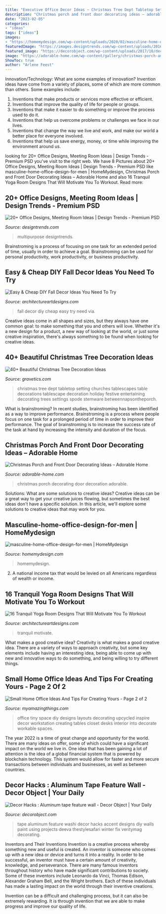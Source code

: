 ```yaml
---
title: "Executive Office Decor Ideas ~ Christmas Tree Dept Tabletop Setting Churches Tablescapes Table Decorations Tablescape Decoration Holiday Festive Entertaining Decorating Trees Settings Spode Stemware Betweennapsontheporch"
description: "Christmas porch and front door decorating ideas – adorable home"
date: "2023-02-05"
categories:
- "ideas"
tags: ["ideas"]
images:
- "https://homemydesign.com/wp-content/uploads/2020/02/masculine-home-office-design-for-men.jpg"
featuredImage: "https://images.designtrends.com/wp-content/uploads/2016/07/04112923/Simple-Multipurpose-Meeting-Room.jpg"
featured_image: "https://decorobject.com/wp-content/uploads/2017/10/decor-hacks-aluminum-tape-feature-wall.jpg"
image: "https://adorable-home.com/wp-content/gallery/christmas-porch-and-front-door-decorating-ideas/christmas-porch-and-front-door-decorating-ideas-8.jpg"
ShowToc: true
author: "Arlene Feest"
---
```



Innovation/Technology: What are some examples of innovation?
Invention ideas have come from a variety of places, some of which are more common than others. Some examples include:
1. Inventions that make products or services more effective or efficient. 
2. Inventions that improve the quality of life for people or groups. 
3. Inventions that make it easier to do something or improve the process used to do it. 
4. Inventions that help us overcome problems or challenges we face in our lives. 
5. Inventions that change the way we live and work, and make our world a better place for everyone involved. 
6. Inventions that help us save energy, money, or time while improving the environment around us.

	

		
looking for 20+ Office Designs, Meeting Room Ideas | Design Trends - Premium PSD you've visit to the right web. We have 8 Pictures about 20+ Office Designs, Meeting Room Ideas | Design Trends - Premium PSD like masculine-home-office-design-for-men | HomeMydesign, Christmas Porch and Front Door Decorating Ideas – Adorable Home and also 16 Tranquil Yoga Room Designs That Will Motivate You To Workout. Read more:
		
    
## 20+ Office Designs, Meeting Room Ideas | Design Trends - Premium PSD

<img loading=lazy src="https://images.designtrends.com/wp-content/uploads/2016/07/04112923/Simple-Multipurpose-Meeting-Room.jpg" onerror="this.onerror=null;this.src='https://tse3.mm.bing.net/th?id=OIP.XYHX-pRhBxI0Y28zQCiVbgHaLH&amp;pid=15.1';" alt="20+ Office Designs, Meeting Room Ideas | Design Trends - Premium PSD">

_Source: designtrends.com_

>multipurpose designtrends. 

	

Brainstroming is a process of focusing on one task for an extended period of time, usually in order to achieve a goal. Brainstroming can be used for personal productivity, work productivity, or business productivity.

    
## Easy &amp; Cheap DIY Fall Decor Ideas You Need To Try

<img loading=lazy src="https://www.architectureartdesigns.com/wp-content/uploads/2014/08/1027.jpg" onerror="this.onerror=null;this.src='https://tse2.mm.bing.net/th?id=OIP.kBIigFJq_RGTEpP8RQd3CQAAAA&amp;pid=15.1';" alt="Easy &amp; Cheap DIY Fall Decor Ideas You Need To Try">

_Source: architectureartdesigns.com_

>fall decor diy cheap easy try need via. 

	

Creative ideas come in all shapes and sizes, but they always have one common goal: to make something that you and others will love. Whether it's a new design for a product, a new way of looking at the world, or just some creative inspiration, there's always something to be found when looking for creative ideas.

    
## 40+ Beautiful Christmas Tree Decoration Ideas

<img loading=lazy src="https://www.gravetics.com/wp-content/uploads/2017/10/Beautiful-Christmas-Tree-Decorations-Ideas.jpg" onerror="this.onerror=null;this.src='https://tse4.mm.bing.net/th?id=OIP.TL9-8xj1smJlJUKvkgiakwHaLL&amp;pid=15.1';" alt="40+ Beautiful Christmas Tree Decoration Ideas">

_Source: gravetics.com_

>christmas tree dept tabletop setting churches tablescapes table decorations tablescape decoration holiday festive entertaining decorating trees settings spode stemware betweennapsontheporch. 

	

What is brainstroming?
In recent studies, brainstroming has been identified as a way to improve performance. Brainstroming is a process where people focus on one task for a prolonged period of time in order to improve their performance. The goal of brainstroming is to increase the success rate of the task at hand by increasing the intensity and duration of the focus.

    
## Christmas Porch And Front Door Decorating Ideas – Adorable Home

<img loading=lazy src="https://adorable-home.com/wp-content/gallery/christmas-porch-and-front-door-decorating-ideas/christmas-porch-and-front-door-decorating-ideas-8.jpg" onerror="this.onerror=null;this.src='https://tse3.mm.bing.net/th?id=OIP.SSTgFH-ZopjBo6YuLpa80gHaLL&amp;pid=15.1';" alt="Christmas Porch and Front Door Decorating Ideas – Adorable Home">

_Source: adorable-home.com_

>christmas porch decorating door decoration adorable. 

	

Solutions: What are some solutions to creative ideas?
Creative ideas can be a great way to get your creative juices flowing, but sometimes the best ideas don't have a specific solution. In this article, we'll explore some solutions to creative ideas that may work for you.

    
## Masculine-home-office-design-for-men | HomeMydesign

<img loading=lazy src="https://homemydesign.com/wp-content/uploads/2020/02/masculine-home-office-design-for-men.jpg" onerror="this.onerror=null;this.src='https://tse2.mm.bing.net/th?id=OIP.l57UCLADxHR9uTEUBpyumgHaJ4&amp;pid=15.1';" alt="masculine-home-office-design-for-men | HomeMydesign">

_Source: homemydesign.com_

>homemydesign. 

	

2. A national income tax that would be levied on all Americans regardless of wealth or income.

    
## 16 Tranquil Yoga Room Designs That Will Motivate You To Workout

<img loading=lazy src="https://www.architectureartdesigns.com/wp-content/uploads/2014/11/16-Tranquil-Yoga-Room-Designs-That-Will-Motivate-You-To-Workout-14.jpg" onerror="this.onerror=null;this.src='https://tse2.mm.bing.net/th?id=OIP.9XO7WGdKW4f2VF0TF0A8xwHaE8&amp;pid=15.1';" alt="16 Tranquil Yoga Room Designs That Will Motivate You To Workout">

_Source: architectureartdesigns.com_

>tranquil motivate. 

	

What makes a good creative idea?
Creativity is what makes a good creative idea. There are a variety of ways to approach creativity, but some key elements include having an interesting idea, being able to come up with new and innovative ways to do something, and being willing to try different things.

    
## Small Home Office Ideas And Tips For Creating Yours - Page 2 Of 2

<img loading=lazy src="http://myamazingthings.com/wp-content/uploads/2017/07/small-home-office-8.jpeg" onerror="this.onerror=null;this.src='https://tse1.mm.bing.net/th?id=OIP.1CF4a_NPJupmSfF74dyktAHaJ4&amp;pid=15.1';" alt="Small Home Office Ideas And Tips For Creating Yours - Page 2 of 2">

_Source: myamazingthings.com_

>office tiny space diy designs layouts decorating upcycled inspire decor workstation creating tables closet desks interior into decorate workable spaces. 

	

The year 2022 is a time of great change and opportunity for the world. There are many ideas on offer, some of which could have a significant impact on the world we live in. One idea that has been gaining a lot of attention is the idea of a global financial system that is powered by blockchain technology. This system would allow for faster and more secure transactions between individuals and businesses, as well as between countries.

    
## Decor Hacks : Aluminum Tape Feature Wall - Decor Object | Your Daily

<img loading=lazy src="https://decorobject.com/wp-content/uploads/2017/10/decor-hacks-aluminum-tape-feature-wall.jpg" onerror="this.onerror=null;this.src='https://tse4.mm.bing.net/th?id=OIP.cbWLFFFI-wqstWbfTqLLawHaJ3&amp;pid=15.1';" alt="Decor Hacks : Aluminum tape feature wall - Decor Object | Your Daily">

_Source: decorobject.com_

>tape aluminum feature washi decor hacks accent designs diy walls paint using projects deeva thestylesafari winter fix veritymag decorating. 

	

Inventors and Their Inventions
Invention is a creative process whereby something new and useful is created. An inventor is someone who comes up with a new idea or device and turns it into a reality. In order to be successful, an inventor must have a certain amount of creativity, knowledge, and perseverance.
There are many famous inventors throughout history who have made significant contributions to society. Some of these inventors include Leonardo da Vinci, Thomas Edison, Alexander Graham Bell, and the Wright brothers. Each of these individuals has made a lasting impact on the world through their inventive creations.

Invention can be a difficult and challenging process, but it can also be extremely rewarding. It is through invention that we are able to make progress and improve our quality of life.

